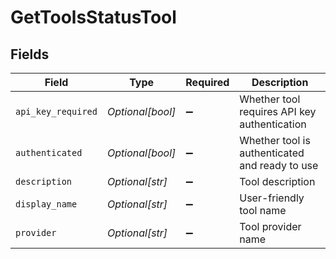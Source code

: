 # GetToolsStatusTool


## Fields

| Field                                          | Type                                           | Required                                       | Description                                    |
| ---------------------------------------------- | ---------------------------------------------- | ---------------------------------------------- | ---------------------------------------------- |
| `api_key_required`                             | *Optional[bool]*                               | :heavy_minus_sign:                             | Whether tool requires API key authentication   |
| `authenticated`                                | *Optional[bool]*                               | :heavy_minus_sign:                             | Whether tool is authenticated and ready to use |
| `description`                                  | *Optional[str]*                                | :heavy_minus_sign:                             | Tool description                               |
| `display_name`                                 | *Optional[str]*                                | :heavy_minus_sign:                             | User-friendly tool name                        |
| `provider`                                     | *Optional[str]*                                | :heavy_minus_sign:                             | Tool provider name                             |